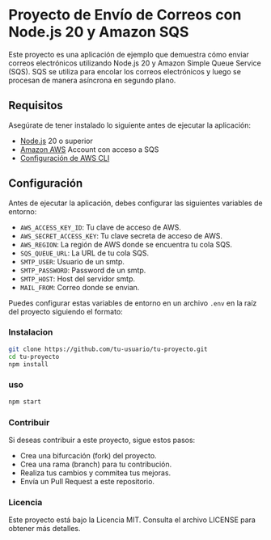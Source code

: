 # Proyecto de Envío de Correos con Node.js 20 y Amazon SQS

Este proyecto es una aplicación de ejemplo que demuestra cómo enviar correos electrónicos utilizando Node.js 20 y Amazon Simple Queue Service (SQS). SQS se utiliza para encolar los correos electrónicos y luego se procesan de manera asíncrona en segundo plano.

## Requisitos

Asegúrate de tener instalado lo siguiente antes de ejecutar la aplicación:

- [Node.js](https://nodejs.org/) 20 o superior
- [Amazon AWS](https://aws.amazon.com/) Account con acceso a SQS
- [Configuración de AWS CLI](https://docs.aws.amazon.com/cli/latest/userguide/cli-configure-files.html)

## Configuración

Antes de ejecutar la aplicación, debes configurar las siguientes variables de entorno:

- `AWS_ACCESS_KEY_ID`: Tu clave de acceso de AWS.
- `AWS_SECRET_ACCESS_KEY`: Tu clave secreta de acceso de AWS.
- `AWS_REGION`: La región de AWS donde se encuentra tu cola SQS.
- `SQS_QUEUE_URL`: La URL de tu cola SQS.
- `SMTP_USER`: Usuario de un smtp.
- `SMTP_PASSWORD`: Password de un smtp.
- `SMTP_HOST`: Host del servidor smtp.
- `MAIL_FROM`: Correo donde se envian.

Puedes configurar estas variables de entorno en un archivo `.env` en la raíz del proyecto siguiendo el formato:


### Instalacion
 ```bash
 git clone https://github.com/tu-usuario/tu-proyecto.git
 cd tu-proyecto
 npm install
```

### uso
 ```bash
npm start
```

### Contribuir
Si deseas contribuir a este proyecto, sigue estos pasos:

- Crea una bifurcación (fork) del proyecto.
- Crea una rama (branch) para tu contribución.
- Realiza tus cambios y commitea tus mejoras.
- Envía un Pull Request a este repositorio.

### Licencia
Este proyecto está bajo la Licencia MIT. Consulta el archivo LICENSE para obtener más detalles.


